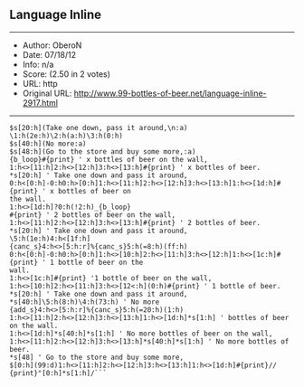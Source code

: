 
## Language Inline ##
---
- Author: OberoN
- Date: 07/18/12
- Info: n/a
- Score:  (2.50 in 2 votes)
- URL: http
- Original URL: http://www.99-bottles-of-beer.net/language-inline-2917.html
---

```$[0:h](99:d)$s[1:h]( bottles of beer on the wall,\n:a)
$s[20:h](Take one down, pass it around,\n:a)
\1:h(2e:h)\2:h(a:h)\3:h(0:h)
$s[40:h](No more:a)
$s[48:h](Go to the store and buy some more,:a)
{b_loop}#{print} ' x bottles of beer on the wall,
1:h<>[11:h]2:h<>[12:h]3:h<>[13:h]#{print} ' x bottles of beer.
*s[20:h] ' Take one down and pass it around,
0:h<[0:h]-0:h0:h>[0:h]1:h<>[11:h]2:h<>[12:h]3:h<>[13:h]1:h<>[1d:h]#{print} ' x bottles of beer on
the wall.
1:h<>[1d:h]?0:h(!2:h)_{b_loop}
#{print} ' 2 bottles of beer on the wall,
1:h<>[11:h]2:h<>[12:h]3:h<>[13:h]#{print} ' 2 bottles of beer.
*s[20:h] ' Take one down and pass it around,
\5:h(1e:h)4:h<[1f:h]
{canc_s}4:h<>[5:h:r]%{canc_s}5:h(=8:h)(ff:h)
0:h<[0:h]-0:h0:h>[0:h]1:h<>[10:h]2:h<>[11:h]3:h<>[12:h]1:h<>[1c:h]#{print} ' 1 bottle of beer on the
wall.
1:h<>[1c:h]#{print} '1 bottle of beer on the wall,
1:h<>[10:h]2:h<>[11:h]3:h<>[12<:h](0:h)#{print} ' 1 bottle of beer.
*s[20:h] ' Take one down and pass it around,
*s[40:h]\5:h(8:h)\4:h(73:h) ' No more
{add_s}4:h<>[5:h:r]%{canc_s}5:h(=20:h)(1:h)
1:h<>[11:h]2:h<>[12:h]3:h<>[13:h]1:h<>[1d:h]*s[1:h] ' bottles of beer on the wall.
1:h<>[1d:h]*s[40:h]*s[1:h] ' No more bottles of beer on the wall,
1:h<>[11:h]2:h<>[12:h]3:h<>[13:h]*s[40:h]*s[1:h] ' No more bottles of beer.
*s[48] ' Go to the store and buy some more,
$[0:h](99:d)1:h<>[11:h]2:h<>[12:h]3:h<>[13:h]1:h<>[1d:h]#{print}//
{print}"[0:h]*s[1:h]/```